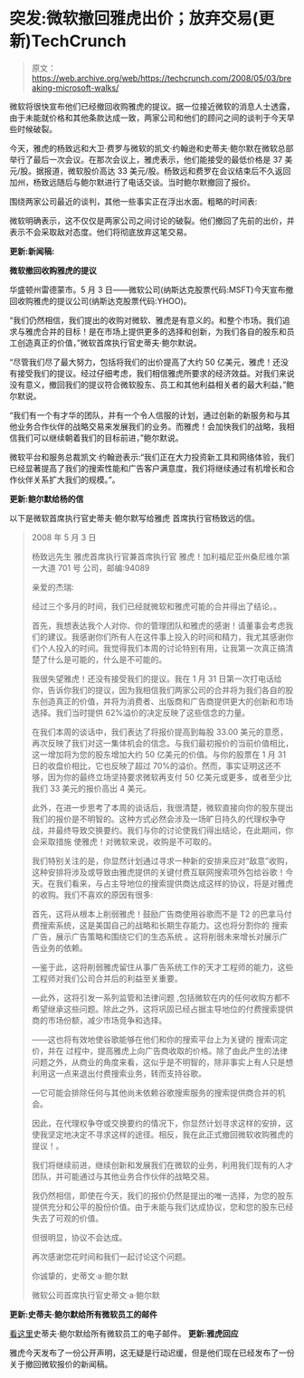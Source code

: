 # 突发:微软撤回雅虎出价；放弃交易(更新)TechCrunch

> 原文：<https://web.archive.org/web/https://techcrunch.com/2008/05/03/breaking-microsoft-walks/>

微软将很快宣布他们已经撤回收购雅虎的提议。据一位接近微软的消息人士透露，由于未能就价格和其他条款达成一致，两家公司和他们的顾问之间的谈判于今天早些时候破裂。

今天，雅虎的杨致远和大卫·费罗与微软的凯文·约翰逊和史蒂夫·鲍尔默在微软总部举行了最后一次会议。在那次会议上，雅虎表示，他们能接受的最低价格是 37 美元/股。据报道，微软股价高达 33 美元/股。杨致远和费罗在会议结束后不久返回加州，杨致远随后与鲍尔默进行了电话交谈。当时鲍尔默撤回了报价。

围绕两家公司最近的谈判，其他一些事实正在浮出水面。粗略的时间表:

微软明确表示，这不仅仅是两家公司之间讨论的破裂。他们撤回了先前的出价，并表示不会采取敌对态度。他们将彻底放弃这笔交易。

 **更新:新闻稿:**

**微软撤回收购雅虎的提议**

华盛顿州雷德蒙市。5 月 3 日——微软公司(纳斯达克股票代码:MSFT)今天宣布撤回收购雅虎的提议公司(纳斯达克股票代码:YHOO)。

“我们仍然相信，我们提出的收购对微软、雅虎是有意义的。和整个市场。我们追求与雅虎合并的目标！是在市场上提供更多的选择和创新，为我们各自的股东和员工创造真正的价值，”微软首席执行官史蒂夫·鲍尔默说。

“尽管我们尽了最大努力，包括将我们的出价提高了大约 50 亿美元，雅虎！还没有接受我们的提议。经过仔细考虑，我们相信雅虎所要求的经济效益。对我们来说没有意义，撤回我们的提议符合微软股东、员工和其他利益相关者的最大利益，”鲍尔默说。

“我们有一个有才华的团队，并有一个令人信服的计划，通过创新的新服务和与其他业务合作伙伴的战略交易来发展我们的业务。而雅虎！会加快我们的战略，我相信我们可以继续朝着我们的目标前进，”鲍尔默说。

微软平台和服务总裁凯文·约翰逊表示:“我们正在大力投资新工具和网络体验，我们已经显著提高了我们的搜索性能和广告客户满意度，我们将继续通过有机增长和合作伙伴关系扩大我们的规模。”。

**更新:鲍尔默给杨的信**

以下是微软首席执行官史蒂夫·鲍尔默写给雅虎
首席执行官杨致远的信。

> 2008 年 5 月 3 日
> 
> 杨致远先生
> 雅虎首席执行官兼首席执行官
> 雅虎！加利福尼亚州桑尼维尔第一大道 701 号
> 公司，邮编:94089
> 
> 亲爱的杰瑞:
> 
> 经过三个多月的时间，我们已经就微软和雅虎可能的合并得出了结论。。
> 
> 首先，我想表达我个人对你、你的管理团队和雅虎的感谢！请董事会考虑我们的建议。我感谢你们所有人在这件事上投入的时间和精力，我尤其感谢你们个人投入的时间。我觉得我们本周的讨论特别有用，让我第一次真正搞清楚了什么是可能的，什么是不可能的。
> 
> 我很失望雅虎！还没有接受我们的提议。我在 1 月 31 日第一次打电话给你，告诉你我们的提议，因为我相信我们两家公司的合并将为我们各自的股东创造真正的价值，并将为消费者、出版商和广告商提供更大的创新和市场选择。我们当时提供 62%溢价的决定反映了这些信念的力量。
> 
> 在我们本周的谈话中，我们表达了将报价提高到每股 33.00 美元的意愿，再次反映了我们对这一集体机会的信念。与我们最初报价的当前价值相比，这一增加将为您的股东增加大约 50 亿美元的价值。与你的股票在 1 月 31 日的收盘价相比，它也反映了超过 70%的溢价。然而，事实证明这还不够，因为你的最终立场坚持要求微软再支付 50 亿美元或更多，或者至少比我们 33 美元的报价高出 4 美元。
> 
> 此外，在进一步思考了本周的谈话后，我很清楚，微软直接向你的股东提出我们的报价是不明智的。这种方式必然会涉及一场旷日持久的代理权争夺战，并最终导致交换要约。我们与你的讨论使我们得出结论，在此期间，你会采取措施
> 使雅虎！对微软来说，收购是不可取的。
> 
> 我们特别关注的是，你显然计划通过寻求一种新的安排来应对“敌意”收购，这种安排将涉及或导致由雅虎提供的关键付费互联网搜索项外包给谷歌！今天。在我们看来，与占主导地位的搜索提供商达成这样的协议，将是对雅虎的收购。我们不喜欢的原因有很多:
> 
> 首先，这将从根本上削弱雅虎！鼓励广告商使用谷歌而不是 T2 的巴拿马付费搜索系统，这是美国自己的战略和长期生存能力。这也将分割你的
> 搜索广告，展示广告策略和围绕它们的生态系统
> 。这将削弱未来增长对展示广告业务的依赖。
> 
> —鉴于此，这将削弱雅虎留住从事广告系统工作的天才工程师的能力，这些工程师对我们公司合并后的利益至关重要。
> 
> —此外，这将引发一系列监管和法律问题
> ,包括微软在内的任何收购方都不希望继承这些问题。除此之外，这将巩固已经占据主导地位的付费搜索提供商的市场份额，减少市场竞争和选择。
> 
> ——这也将有效地使谷歌能够在他们和你的搜索平台上为关键的
> 搜索词定价，并在
> 过程中，提高雅虎上向广告商收取的价格。除了由此产生的法律问题之外，从商业的角度来看，这似乎是不明智的，除非事实上有人只是想利用这一点来退出付费搜索业务，转而支持谷歌。
> 
> —它可能会排除任何与其他尚未依赖谷歌搜索服务的搜索提供商合并的机会。
> 
> 因此，在代理权争夺或交换要约的情况下，你显然计划寻求这样的安排，这使我坚定地决定不寻求这样的途径。相反，我在此正式撤回微软收购雅虎的提议！。
> 
> 我们将继续前进，继续创新和发展我们在微软的业务，利用我们现有的人才团队，并可能通过与其他业务合作伙伴的战略交易。
> 
> 我仍然相信，即使在今天，我们的报价仍然是提出的唯一选择，为您的股东提供充分和公平的股份价值。由于未能与我们达成协议，您和您的股东已经失去了可观的价值。
> 
> 但很明显，协议不会达成。
> 
> 再次感谢您花时间和我们一起讨论这个问题。
> 
> 你诚挚的，史蒂文·a·鲍尔默
> 
> 微软公司首席执行官史蒂文·a·鲍尔默

**更新:史蒂夫·鲍尔默给所有微软员工的邮件**

[看这里](https://web.archive.org/web/20221207202657/http://www.beta.techcrunch.com/2008/05/03/email-from-steve-ballmer-to-all-microsoft-employees/)史蒂夫·鲍尔默给所有微软员工的电子邮件。
 **更新:雅虎回应**

雅虎今天发布了一份公开声明，这无疑是行动迟缓，但是他们现在已经发布了一份关于撤回微软报价的新闻稿。